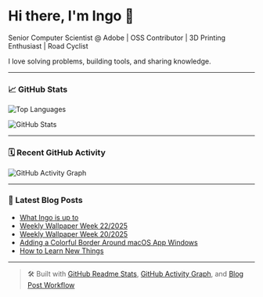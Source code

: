 # Hi there, I'm Ingo 👋

Senior Computer Scientist @ Adobe | OSS Contributor | 3D Printing Enthusiast | Road Cyclist

I love solving problems, building tools, and sharing knowledge.

---

### 📈 GitHub Stats

![Top Languages](https://github-readme-stats.vercel.app/api/top-langs/?username=ingorichter&layout=compact&theme=tokyonight)

![GitHub Stats](https://github-readme-stats.vercel.app/api?username=ingorichter&show_icons=true&theme=tokyonight&hide=contribs&count_private=true)

---

### 🗓 Recent GitHub Activity

![GitHub Activity Graph](https://github-readme-activity-graph.vercel.app/graph?username=ingorichter&theme=github-compact)

---

### 📰 Latest Blog Posts
<!-- BLOG-POST-LIST:START -->
- [What Ingo is up to](https://ingo-richter.io/now/)
- [Weekly Wallpaper Week 22/2025](https://ingo-richter.io/wallpaper/2025/week-22/)
- [Weekly Wallpaper Week 20/2025](https://ingo-richter.io/wallpaper/2025/week-20/)
- [Adding a Colorful Border Around macOS App Windows](https://ingo-richter.io/post/2024/adding-a-colorful-border-around-macos-windows/)
- [How to Learn New Things](https://ingo-richter.io/post/2024/how-to-learn-new-things/)
<!-- BLOG-POST-LIST:END -->

---

> 🛠 Built with [GitHub Readme Stats](https://github.com/anuraghazra/github-readme-stats), [GitHub Activity Graph](https://github.com/Ashutosh00710/github-readme-activity-graph), and [Blog Post Workflow](https://github.com/gautamkrishnar/blog-post-workflow)
